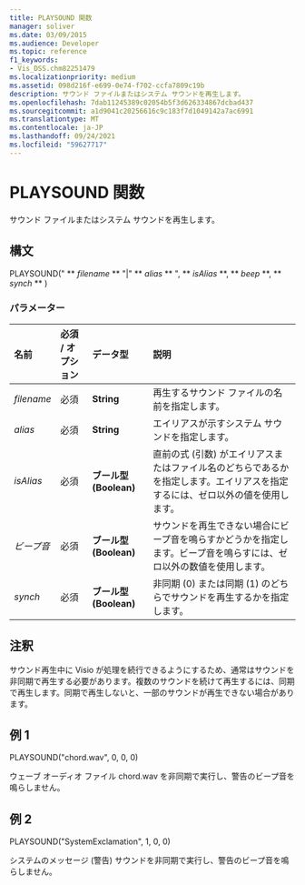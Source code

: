 ```yaml
---
title: PLAYSOUND 関数
manager: soliver
ms.date: 03/09/2015
ms.audience: Developer
ms.topic: reference
f1_keywords:
- Vis_DSS.chm82251479
ms.localizationpriority: medium
ms.assetid: 098d216f-e699-0e74-f702-ccfa7809c19b
description: サウンド ファイルまたはシステム サウンドを再生します。
ms.openlocfilehash: 7dab11245389c02054b5f3d626334867dcbad437
ms.sourcegitcommit: a1d9041c20256616c9c183f7d1049142a7ac6991
ms.translationtype: MT
ms.contentlocale: ja-JP
ms.lasthandoff: 09/24/2021
ms.locfileid: "59627717"
---
```

# <a name="playsound-function"></a>PLAYSOUND 関数

サウンド ファイルまたはシステム サウンドを再生します。 
  
## <a name="syntax"></a>構文

PLAYSOUND(" ** *filename* ** "|" ** *alias* ** ", ** *isAlias* **, ** *beep* **, ** *synch* ** ) 
  
### <a name="parameters"></a>パラメーター

|**名前**|**必須 / オプション**|**データ型**|**説明**|
|:-----|:-----|:-----|:-----|
| _filename_ <br/> |必須  <br/> |**String** <br/> |再生するサウンド ファイルの名前を指定します。  <br/> |
| _alias_ <br/> |必須  <br/> |**String** <br/> | エイリアスが示すシステム サウンドを指定します。  <br/> |
| _isAlias_ <br/> |必須  <br/> |**ブール型 (Boolean)** <br/> | 直前の式 (引数) がエイリアスまたはファイル名のどちらであるかを指定します。エイリアスを指定するには、ゼロ以外の値を使用します。  <br/> |
| _ビープ音_ <br/> |必須  <br/> |**ブール型 (Boolean)** <br/> |サウンドを再生できない場合にビープ音を鳴らすかどうかを指定します。ビープ音を鳴らすには、ゼロ以外の数値を使用します。  <br/> |
| _synch_ <br/> |必須  <br/> |**ブール型 (Boolean)** <br/> |非同期 (0) または同期 (1) のどちらでサウンドを再生するかを指定します。  <br/> |
   
## <a name="remarks"></a>注釈

サウンド再生中に Visio が処理を続行できるようにするため、通常はサウンドを非同期で再生する必要があります。複数のサウンドを続けて再生するには、同期で再生します。同期で再生しないと、一部のサウンドが再生できない場合があります。
 
  
## <a name="example-1"></a>例 1

PLAYSOUND("chord.wav", 0, 0, 0)
  
ウェーブ オーディオ ファイル chord.wav を非同期で実行し、警告のビープ音を鳴らしません。
  
## <a name="example-2"></a>例 2

PLAYSOUND("SystemExclamation", 1, 0, 0)
  
システムのメッセージ (警告) サウンドを非同期で実行し、警告のビープ音を鳴らしません。
  

